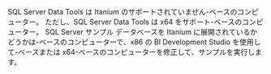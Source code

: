 SQL Server Data Tools は Itanium のサポートされていません\-ベースのコンピューター。 ただし、SQL Server Data Tools は x64 をサポート\-ベースのコンピューター。 SQL Server サンプル データベースを Itanium に展開されているかどうかは\-ベースのコンピューターで、x86 の BI Development Studio を使用して\-ベースまたは x64\-ベースのコンピューターを修正して、サンプルを実行します。